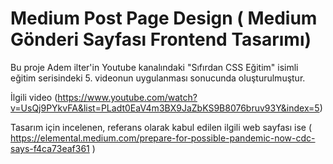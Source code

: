 # Medium Post Page Design ( Medium Gönderi Sayfası Frontend Tasarımı)

Bu proje Adem ilter'in Youtube kanalındaki "Sıfırdan CSS Eğitim" isimli eğitim serisindeki 5. videonun uygulanması sonucunda oluşturulmuştur. 

İlgili video (https://www.youtube.com/watch?v=UsQj9PYkvFA&list=PLadt0EaV4m3BX9JaZbKS9B8076bruv93Y&index=5)

Tasarım için incelenen, referans olarak kabul edilen ilgili web sayfası ise ( https://elemental.medium.com/prepare-for-possible-pandemic-now-cdc-says-f4ca73eaf361 )


